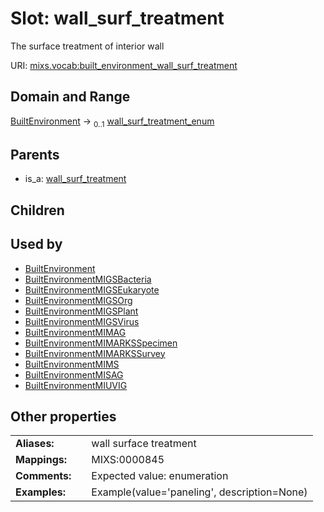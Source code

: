 
# Slot: wall_surf_treatment


The surface treatment of interior wall

URI: [mixs.vocab:built_environment_wall_surf_treatment](https://w3id.org/mixs/vocab/built_environment_wall_surf_treatment)


## Domain and Range

[BuiltEnvironment](BuiltEnvironment.md) &#8594;  <sub>0..1</sub> [wall_surf_treatment_enum](wall_surf_treatment_enum.md)

## Parents

 *  is_a: [wall_surf_treatment](wall_surf_treatment.md)

## Children


## Used by

 * [BuiltEnvironment](BuiltEnvironment.md)
 * [BuiltEnvironmentMIGSBacteria](BuiltEnvironmentMIGSBacteria.md)
 * [BuiltEnvironmentMIGSEukaryote](BuiltEnvironmentMIGSEukaryote.md)
 * [BuiltEnvironmentMIGSOrg](BuiltEnvironmentMIGSOrg.md)
 * [BuiltEnvironmentMIGSPlant](BuiltEnvironmentMIGSPlant.md)
 * [BuiltEnvironmentMIGSVirus](BuiltEnvironmentMIGSVirus.md)
 * [BuiltEnvironmentMIMAG](BuiltEnvironmentMIMAG.md)
 * [BuiltEnvironmentMIMARKSSpecimen](BuiltEnvironmentMIMARKSSpecimen.md)
 * [BuiltEnvironmentMIMARKSSurvey](BuiltEnvironmentMIMARKSSurvey.md)
 * [BuiltEnvironmentMIMS](BuiltEnvironmentMIMS.md)
 * [BuiltEnvironmentMISAG](BuiltEnvironmentMISAG.md)
 * [BuiltEnvironmentMIUVIG](BuiltEnvironmentMIUVIG.md)

## Other properties

|  |  |  |
| --- | --- | --- |
| **Aliases:** | | wall surface treatment |
| **Mappings:** | | MIXS:0000845 |
| **Comments:** | | Expected value: enumeration |
| **Examples:** | | Example(value='paneling', description=None) |

